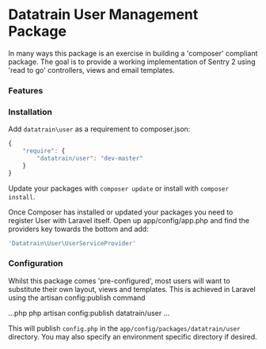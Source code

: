 # Datatrain User Management Package

In many ways this package is an exercise in building a 'composer' compliant package. The goal is to provide a working implementation of Sentry 2 using 'read to go' controllers, views and email templates.

### Features

### Installation
Add `datatrain\user` as a requirement to composer.json:

```javascript
{
    "require": {
        "datatrain/user": "dev-master"
    }
}
```

Update your packages with `composer update` or install with `composer install`.

Once Composer has installed or updated your packages you need to register User with Laravel itself. Open up app/config/app.php and find the providers key towards the bottom and add:

```php
'Datatrain\User\UserServiceProvider'
```
### Configuration
Whilst this package comes 'pre-configured', most users will want to substitute their own layout, views and templates. This is achieved in Laravel using the artisan config:publish command

...php
php artisan config:publish datatrain/user
...

This will publish `config.php` in the `app/config/packages/datatrain/user` directory. You may also specify an environment specific directory if desired.
